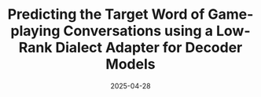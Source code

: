 ---
title: 'Predicting the Target Word of Game-playing Conversations using a Low-Rank Dialect Adapter for Decoder Models'
date: 2025-04-28
preprint: false           # <— set to `true` only for preprints
authors:
    - "Dipankar Srirag"
    - "Aditya Joshi"
    - "Jacob Eisenstein"
# arxivID: "2405.15310"

underlineAuthors:
    - "Dipankar Srirag"
    - "Aditya Joshi"
links:
    paper: https://aclanthology.org/2025.naacl-short.2.pdf
    code: https://github.com/dipankar/lordd
# project:   "https://yourlab.org/project"
venue: "NAACL 2025"      # optional—whatever metadata you like
---